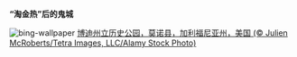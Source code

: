 
**“淘金热”后的鬼城**

![bing-wallpaper](https://www.bing.com/th?id=OHR.BodieCalifornia_ZH-CN8941360519_1920x1080.jpg)
[博迪州立历史公园，莫诺县，加利福尼亚州，美国 (© Julien McRoberts/Tetra Images, LLC/Alamy Stock Photo)](https://www.bing.com/search?q=%E5%8D%9A%E8%BF%AA%E5%B7%9E%E7%AB%8B%E5%8E%86%E5%8F%B2%E5%85%AC%E5%9B%AD&amp;form=hpcapt&amp;mkt=zh-cn)
  